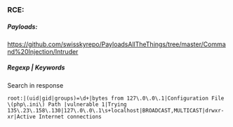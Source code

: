 ### RCE:

##### Payloads:
https://github.com/swisskyrepo/PayloadsAllTheThings/tree/master/Command%20Injection/Intruder

##### Regexp | Keywords
Search in response
```
root:|(uid|gid|groups)=\d+|bytes from 127\.0\.0\.1|Configuration File \(php\.ini\) Path |vulnerable 1|Trying 135\.23\.158\.130|127\.0\.0\.1\s+localhost|BROADCAST,MULTICAST|drwxr-xr|Active Internet connections
```

